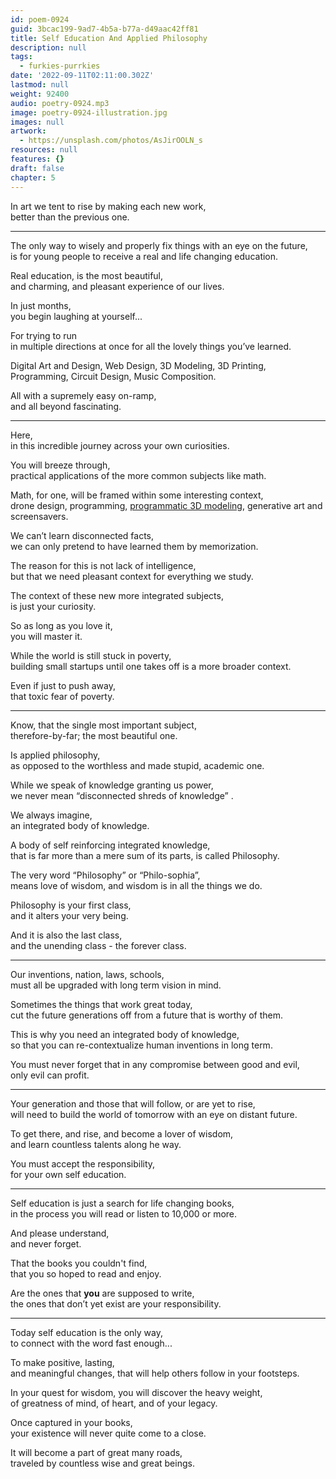 ```yaml
---
id: poem-0924
guid: 3bcac199-9ad7-4b5a-b77a-d49aac42ff81
title: Self Education And Applied Philosophy
description: null
tags:
  - furkies-purrkies
date: '2022-09-11T02:11:00.302Z'
lastmod: null
weight: 92400
audio: poetry-0924.mp3
image: poetry-0924-illustration.jpg
images: null
artwork:
  - https://unsplash.com/photos/AsJirOOLN_s
resources: null
features: {}
draft: false
chapter: 5
---
```


In art we tent to rise by making each new work,\
better than the previous one.

---

The only way to wisely and properly fix things with an eye on the future,\
is for young people to receive a real and life changing education.

Real education, is the most beautiful,\
and charming, and pleasant experience of our lives.

In just months,\
you begin laughing at yourself...

For trying to run\
in multiple directions at once for all the lovely things you’ve learned.

Digital Art and Design, Web Design, 3D Modeling, 3D Printing,\
Programming, Circuit Design, Music Composition.

All with a supremely easy on-ramp,\
and all beyond fascinating.

---

Here,\
in this incredible journey across your own curiosities.

You will breeze through,\
practical applications of the more common subjects like math.

Math, for one, will be framed within some interesting context,\
drone design, programming, [programmatic 3D modeling](https://www.youtube.com/watch?v=D5VYCxaX11U), generative art and screensavers.

We can’t learn disconnected facts,\
we can only pretend to have learned them by memorization.

The reason for this is not lack of intelligence,\
but that we need pleasant context for everything we study.

The context of these new more integrated subjects,\
is just your curiosity.

So as long as you love it,\
you will master it.

While the world is still stuck in poverty,\
building small startups until one takes off is a more broader context.

Even if just to push away,\
that toxic fear of poverty.

---

Know, that the single most important subject,\
therefore-by-far; the most beautiful one.

Is applied philosophy,\
as opposed to the worthless and made stupid, academic one.

While we speak of knowledge granting us power,\
we never mean “disconnected shreds of knowledge” .

We always imagine,\
an integrated body of knowledge.

A body of self reinforcing integrated knowledge,\
that is far more than a mere sum of its parts, is called Philosophy.

The very word “Philosophy” or “Philo-sophia”,\
means love of wisdom, and wisdom is in all the things we do.

Philosophy is your first class,\
and it alters your very being.

And it is also the last class,\
and the unending class - the forever class.

---

Our inventions, nation, laws, schools,\
must all be upgraded with long term vision in mind.

Sometimes the things that work great today,\
cut the future generations off from a future that is worthy of them.

This is why you need an integrated body of knowledge,\
so that you can re-contextualize human inventions in long term.

You must never forget that in any compromise between good and evil,\
only evil can profit.

---

Your generation and those that will follow, or are yet to rise,\
will need to build the world of tomorrow with an eye on distant future.

To get there, and rise, and become a lover of wisdom,\
and learn countless talents along he way.

You must accept the responsibility,\
for your own self education.

---

Self education is just a search for life changing books,\
in the process you will read or listen to 10,000 or more.

And please understand,\
and never forget.

That the books you couldn't find,\
that you so hoped to read and enjoy.

Are the ones that **you** are supposed to write,\
the ones that don’t yet exist are your responsibility.

---

Today self education is the only way,\
to connect with the word fast enough...

To make positive, lasting,\
and meaningful changes, that will help others follow in your footsteps.

In your quest for wisdom, you will discover the heavy weight,\
of greatness of mind, of heart, and of your legacy.

Once captured in your books,\
your existence will never quite come to a close.

It will become a part of great many roads,\
traveled by countless wise and great beings.
